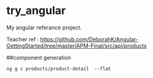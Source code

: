 # try_angular
My angular referance project.

Teacher ref : https://github.com/DeborahK/Angular-GettingStarted/tree/master/APM-Final/src/api/products

##component generation

``ng g c products/product-detail  --flat``